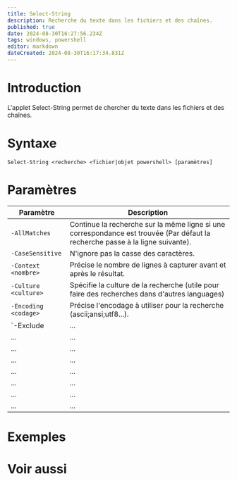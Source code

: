 ```yaml
---
title: Select-String
description: Recherche du texte dans les fichiers et des chaînes.
published: true
date: 2024-08-30T16:27:56.234Z
tags: windows, powershell
editor: markdown
dateCreated: 2024-08-30T16:17:34.831Z
---
```


# Introduction

L'applet Select-String permet de chercher du texte dans les fichiers et des chaînes.

# Syntaxe

`Select-String <recherche> <fichier|objet powershell> [paramètres]`

# Paramètres

| Paramètre     | Description                                                                                                                    |
| ------------- | ------------------------------------------------------------------------------------------------------------------------------ |
| `-AllMatches` | Continue la recherche sur la même ligne si une correspondance est trouvée (Par défaut la recherche passe à la ligne suivante). |
| `-CaseSensitive`           | N'ignore pas la casse des caractères.                 |
| `-Context <nombre>`          | Précise le nombre de lignes à capturer avant et après le résultat.                 |
| `-Culture <culture>`          | Spécifie la culture de la recherche (utile pour faire des recherches dans d'autres languages)                 |
| `-Encoding <codage>`          | Précise l'encodage à utiliser pour la recherche (ascii;ansi;utf8...).                |
| `-Exclude <terme>     | ...                 |
| ...           | ...                 |
| ...           | ...                 |
| ...           | ...                 |
| ...           | ...                 |
| ...           | ...                 |
| ...           | ...                 |
| ...           | ...                 |

# Exemples

# Voir aussi
